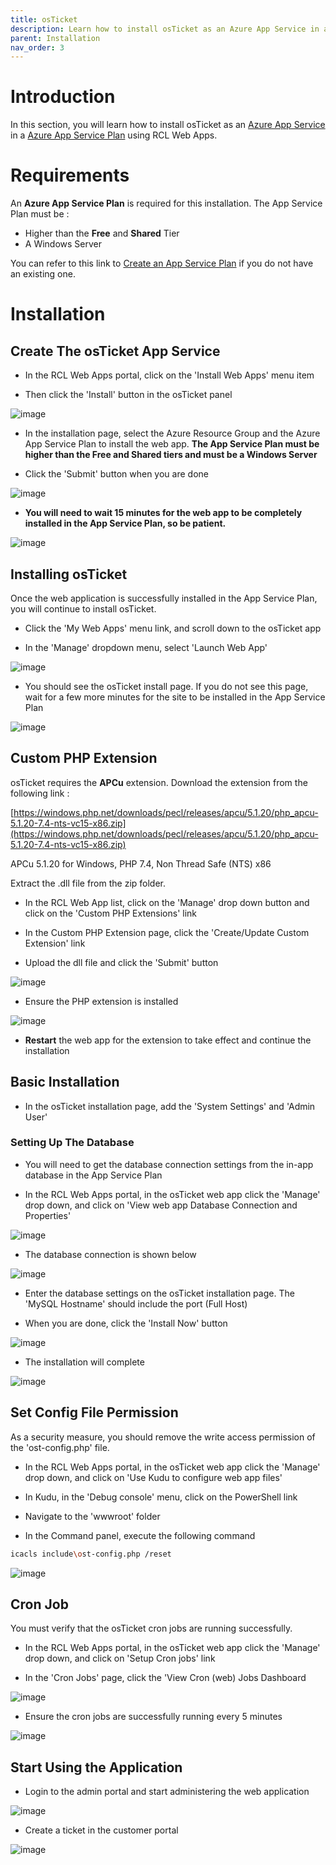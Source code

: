 ```yaml
---
title: osTicket
description: Learn how to install osTicket as an Azure App Service in an Azure App Service Plan using RCL Web Apps
parent: Installation
nav_order: 3
---
```


# Introduction

In this section, you will learn how to install osTicket as an [Azure App Service](https://docs.microsoft.com/en-us/azure/app-service/overview) in a [Azure App Service Plan](https://docs.microsoft.com/en-us/azure/app-service/overview-hosting-plans) using RCL Web Apps.

# Requirements

An **Azure App Service Plan** is required for this installation. The App Service Plan must be :

- Higher than the **Free** and **Shared** Tier
- A Windows Server

You can refer to this link to [Create an App Service Plan](https://docs.microsoft.com/en-us/azure/app-service/app-service-plan-manage) if you do not have an existing one.

# Installation

## Create The osTicket App Service

- In the RCL Web Apps portal, click on the 'Install Web Apps' menu item

- Then click the 'Install' button in the osTicket panel

![image](../images/installation/osticket-install.PNG)

- In the installation page, select the Azure Resource Group and the Azure App Service Plan to install the web app. **The App Service Plan must be higher than the Free and Shared tiers and must be a Windows Server**

- Click the 'Submit' button when you are done

![image](../images/installation/webapp-install.PNG)

- **You will need to wait 15 minutes for the web app to be completely installed in the App Service Plan, so be patient.**

![image](../images/installation/operation-submitted.PNG)

## Installing osTicket

Once the web application is successfully installed in the App Service Plan, you will continue to install osTicket.

- Click the 'My Web Apps' menu link, and scroll down to the osTicket app

- In the 'Manage' dropdown menu, select 'Launch Web App'

![image](../images/installation/osticket-manage.PNG)

- You should see the osTicket install page. If you do not see this page, wait for a few more minutes for the site to be installed in the App Service Plan

![image](../images/installation/osticket-install-requirements.PNG)

## Custom PHP Extension

osTicket requires the **APCu** extension. Download the extension from the following link :

[https://windows.php.net/downloads/pecl/releases/apcu/5.1.20/php_apcu-5.1.20-7.4-nts-vc15-x86.zip](https://windows.php.net/downloads/pecl/releases/apcu/5.1.20/php_apcu-5.1.20-7.4-nts-vc15-x86.zip)

APCu 5.1.20 for Windows, PHP 7.4, Non Thread Safe (NTS) x86

Extract the .dll file from the zip folder.

- In the RCL Web App list, click on the 'Manage' drop down button and click on the 'Custom PHP Extensions' link

- In the Custom PHP Extension page, click the 'Create/Update Custom Extension' link

- Upload the dll file and click the 'Submit' button

![image](../images/installation/osticket-custom-php-setting.PNG)

- Ensure the PHP extension is installed

![image](../images/installation/osticket-custom-php-setting-list.PNG)

- **Restart** the web app for the extension to take effect and continue the installation

## Basic Installation

- In the osTicket installation page, add the 'System Settings' and 'Admin User'

### Setting Up The Database

- You will need to get the database connection settings from the in-app database in the App Service Plan

- In the RCL Web Apps portal, in the osTicket web app click the 'Manage' drop down, and click on 'View web app Database Connection and Properties'

![image](../images/installation/webapp-db-conn.PNG)

- The database connection is shown below

![image](../images/installation/webapp-db-conn2.PNG)

- Enter the database settings on the osTicket installation page. The 'MySQL Hostname' should include the port (Full Host)

- When you are done, click the 'Install Now' button

![image](../images/installation/osticket-install-db-conn.PNG)

- The installation will complete

![image](../images/installation/osticket-install-complete.PNG)

## Set Config File Permission

As a security measure, you should remove the write access permission of the 'ost-config.php' file.

- In the RCL Web Apps portal, in the osTicket web app click the 'Manage' drop down, and click on 'Use Kudu to configure web app files'

- In Kudu, in the 'Debug console' menu, click on the PowerShell link

- Navigate to the 'wwwroot' folder

- In the Command panel, execute the following command

```bash
icacls include\ost-config.php /reset
```

![image](../images/installation/osticket-config-file.PNG)

## Cron Job

You must verify that the osTicket cron jobs are running successfully.

- In the RCL Web Apps portal, in the osTicket web app click the 'Manage' drop down, and click on 'Setup Cron jobs' link

- In the 'Cron Jobs' page, click the 'View Cron (web) Jobs Dashboard

![image](../images/installation/espocrm-cron-job.PNG)

- Ensure the cron jobs are successfully running every 5 minutes

![image](../images/installation/espocrm-cron-job-dashboard.PNG)

## Start Using the Application

- Login to the admin portal and start administering the web application

![image](../images/installation/osticket-admin-portal.PNG)

- Create a ticket in the customer portal

![image](../images/installation/osticket-customer-portal.PNG)



